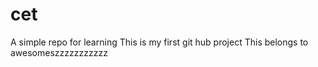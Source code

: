 # cet
A simple repo for learning
This is my first git hub project
This belongs to awesomeszzzzzzzzzzz
